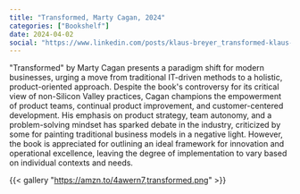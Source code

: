 ```yaml
---
title: "Transformed, Marty Cagan, 2024"
categories: ["Bookshelf"]
date: 2024-04-02
social: "https://www.linkedin.com/posts/klaus-breyer_transformed-klaus-breyer-activity-7180834102890131457-nnbN"
---
```


"Transformed" by Marty Cagan presents a paradigm shift for modern businesses, urging a move from traditional IT-driven methods to a holistic, product-oriented approach. Despite the book's controversy for its critical view of non-Silicon Valley practices, Cagan champions the empowerment of product teams, continual product improvement, and customer-centered development. His emphasis on product strategy, team autonomy, and a problem-solving mindset has sparked debate in the industry, criticized by some for painting traditional business models in a negative light. However, the book is appreciated for outlining an ideal framework for innovation and operational excellence, leaving the degree of implementation to vary based on individual contexts and needs.

{{< gallery "https://amzn.to/4awern7,transformed.png" >}}
